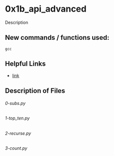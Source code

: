 # 0x1b_api_advanced
Description

## New commands / functions used:
``gcc``

## Helpful Links
* [link](https://www.reddit.com/dev/api/)

## Description of Files
<h6>0-subs.py</h6>

<h6>1-top_ten.py</h6>

<h6>2-recurse.py</h6>

<h6>3-count.py</h6>
